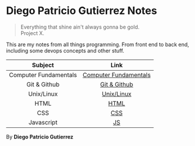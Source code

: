 # Diego Patricio Gutierrez Notes

> Everything that shine ain't always gonna be gold.  
> Project X.

This are my notes from all things programming. From front end to back end, including some devops concepts and other stuff.

|        Subject        |                               Link                               |
| :-------------------: | :--------------------------------------------------------------: |
| Computer Fundamentals | [Computer Fundamentals](./computer-fundamentals/fundamentals.md) |
|     Git & Github      |               [Git & Github](./git-github/git.md)                |
|      Unix/Linux       |               [Unix/Linux](./unix-linux/linux.md)                |
|         HTML          |                 [HTML](./front-end/html/html.md)                 |
|          CSS          |                  [CSS](./front-end/css/css.md)                   |
|      Javascript       |                [JS](./front-end/js/javascript.md)                |

By **Diego Patricio Gutierrez**
